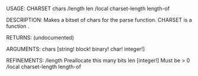 USAGE:
     CHARSET chars /length len /local charset-length length-of

DESCRIPTION:
     Makes a bitset of chars for the parse function.
     CHARSET is a function .

RETURNS:
    (undocumented)

ARGUMENTS:
    chars [string! block! binary! char! integer!]

REFINEMENTS:
    /length
        Preallocate this many bits
    len [integer!]
        Must be > 0
    /local
    charset-length
    length-of
